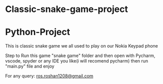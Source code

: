 # Classic-snake-game-project

# Python-Project

This is classic snake game we all used to play on our Nokia Keypad phone

Step to Run this game 
"snake game" folder and then open with Pycharm, vscode, spyder or any IDE you like(i will recomend pycharm)
then run "main.py" file
and enjoy

For any query:
ros.roshan1208@gmail.com
